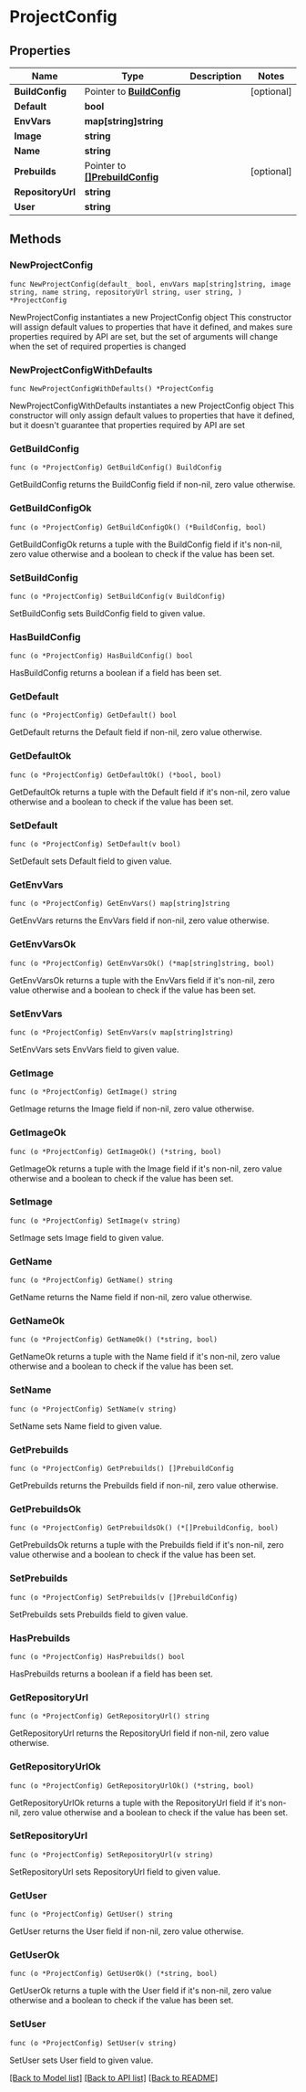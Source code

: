 # ProjectConfig

## Properties

Name | Type | Description | Notes
------------ | ------------- | ------------- | -------------
**BuildConfig** | Pointer to [**BuildConfig**](BuildConfig.md) |  | [optional] 
**Default** | **bool** |  | 
**EnvVars** | **map[string]string** |  | 
**Image** | **string** |  | 
**Name** | **string** |  | 
**Prebuilds** | Pointer to [**[]PrebuildConfig**](PrebuildConfig.md) |  | [optional] 
**RepositoryUrl** | **string** |  | 
**User** | **string** |  | 

## Methods

### NewProjectConfig

`func NewProjectConfig(default_ bool, envVars map[string]string, image string, name string, repositoryUrl string, user string, ) *ProjectConfig`

NewProjectConfig instantiates a new ProjectConfig object
This constructor will assign default values to properties that have it defined,
and makes sure properties required by API are set, but the set of arguments
will change when the set of required properties is changed

### NewProjectConfigWithDefaults

`func NewProjectConfigWithDefaults() *ProjectConfig`

NewProjectConfigWithDefaults instantiates a new ProjectConfig object
This constructor will only assign default values to properties that have it defined,
but it doesn't guarantee that properties required by API are set

### GetBuildConfig

`func (o *ProjectConfig) GetBuildConfig() BuildConfig`

GetBuildConfig returns the BuildConfig field if non-nil, zero value otherwise.

### GetBuildConfigOk

`func (o *ProjectConfig) GetBuildConfigOk() (*BuildConfig, bool)`

GetBuildConfigOk returns a tuple with the BuildConfig field if it's non-nil, zero value otherwise
and a boolean to check if the value has been set.

### SetBuildConfig

`func (o *ProjectConfig) SetBuildConfig(v BuildConfig)`

SetBuildConfig sets BuildConfig field to given value.

### HasBuildConfig

`func (o *ProjectConfig) HasBuildConfig() bool`

HasBuildConfig returns a boolean if a field has been set.

### GetDefault

`func (o *ProjectConfig) GetDefault() bool`

GetDefault returns the Default field if non-nil, zero value otherwise.

### GetDefaultOk

`func (o *ProjectConfig) GetDefaultOk() (*bool, bool)`

GetDefaultOk returns a tuple with the Default field if it's non-nil, zero value otherwise
and a boolean to check if the value has been set.

### SetDefault

`func (o *ProjectConfig) SetDefault(v bool)`

SetDefault sets Default field to given value.


### GetEnvVars

`func (o *ProjectConfig) GetEnvVars() map[string]string`

GetEnvVars returns the EnvVars field if non-nil, zero value otherwise.

### GetEnvVarsOk

`func (o *ProjectConfig) GetEnvVarsOk() (*map[string]string, bool)`

GetEnvVarsOk returns a tuple with the EnvVars field if it's non-nil, zero value otherwise
and a boolean to check if the value has been set.

### SetEnvVars

`func (o *ProjectConfig) SetEnvVars(v map[string]string)`

SetEnvVars sets EnvVars field to given value.


### GetImage

`func (o *ProjectConfig) GetImage() string`

GetImage returns the Image field if non-nil, zero value otherwise.

### GetImageOk

`func (o *ProjectConfig) GetImageOk() (*string, bool)`

GetImageOk returns a tuple with the Image field if it's non-nil, zero value otherwise
and a boolean to check if the value has been set.

### SetImage

`func (o *ProjectConfig) SetImage(v string)`

SetImage sets Image field to given value.


### GetName

`func (o *ProjectConfig) GetName() string`

GetName returns the Name field if non-nil, zero value otherwise.

### GetNameOk

`func (o *ProjectConfig) GetNameOk() (*string, bool)`

GetNameOk returns a tuple with the Name field if it's non-nil, zero value otherwise
and a boolean to check if the value has been set.

### SetName

`func (o *ProjectConfig) SetName(v string)`

SetName sets Name field to given value.


### GetPrebuilds

`func (o *ProjectConfig) GetPrebuilds() []PrebuildConfig`

GetPrebuilds returns the Prebuilds field if non-nil, zero value otherwise.

### GetPrebuildsOk

`func (o *ProjectConfig) GetPrebuildsOk() (*[]PrebuildConfig, bool)`

GetPrebuildsOk returns a tuple with the Prebuilds field if it's non-nil, zero value otherwise
and a boolean to check if the value has been set.

### SetPrebuilds

`func (o *ProjectConfig) SetPrebuilds(v []PrebuildConfig)`

SetPrebuilds sets Prebuilds field to given value.

### HasPrebuilds

`func (o *ProjectConfig) HasPrebuilds() bool`

HasPrebuilds returns a boolean if a field has been set.

### GetRepositoryUrl

`func (o *ProjectConfig) GetRepositoryUrl() string`

GetRepositoryUrl returns the RepositoryUrl field if non-nil, zero value otherwise.

### GetRepositoryUrlOk

`func (o *ProjectConfig) GetRepositoryUrlOk() (*string, bool)`

GetRepositoryUrlOk returns a tuple with the RepositoryUrl field if it's non-nil, zero value otherwise
and a boolean to check if the value has been set.

### SetRepositoryUrl

`func (o *ProjectConfig) SetRepositoryUrl(v string)`

SetRepositoryUrl sets RepositoryUrl field to given value.


### GetUser

`func (o *ProjectConfig) GetUser() string`

GetUser returns the User field if non-nil, zero value otherwise.

### GetUserOk

`func (o *ProjectConfig) GetUserOk() (*string, bool)`

GetUserOk returns a tuple with the User field if it's non-nil, zero value otherwise
and a boolean to check if the value has been set.

### SetUser

`func (o *ProjectConfig) SetUser(v string)`

SetUser sets User field to given value.



[[Back to Model list]](../README.md#documentation-for-models) [[Back to API list]](../README.md#documentation-for-api-endpoints) [[Back to README]](../README.md)


